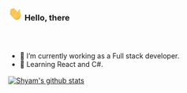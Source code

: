 ### <img src="Assets/Hi.gif" width="29px"> **Hello, there**
### <img sec="Assets/kidSpolingAdulthood.png" width="100px">
- 🔭 I’m currently working as a Full stack developer.
- 🌱 Learning React and C#.

<a href="https://github.com/ShavB">
 <img align="center" src="https://github-readme-stats.vercel.app/api?username=ShavB&show_icons=true&theme=dark&line_height=27" alt="Shyam's github stats"/>
</a>
